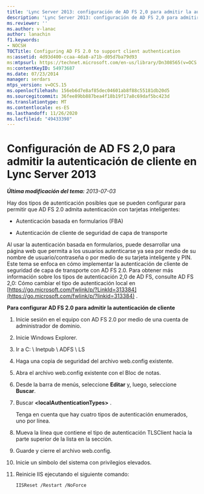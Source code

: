 ```yaml
---
title: 'Lync Server 2013: configuración de AD FS 2,0 para admitir la autenticación de cliente'
description: 'Lync Server 2013: configuración de AD FS 2,0 para admitir la autenticación de cliente.'
ms.reviewer: ''
ms.author: v-lanac
author: lanachin
f1.keywords:
- NOCSH
TOCTitle: Configuring AD FS 2.0 to support client authentication
ms:assetid: 4d93d400-ccaa-4da8-a71b-d05d7ba79d93
ms:mtpsurl: https://technet.microsoft.com/en-us/library/Dn308565(v=OCS.15)
ms:contentKeyID: 54973687
ms.date: 07/23/2014
manager: serdars
mtps_version: v=OCS.15
ms.openlocfilehash: 156eb6d7e8af85dec04601ab8f88c55181db20d5
ms.sourcegitcommit: 36fee89bb887bea4f18b19f17a8c69daf5bc423d
ms.translationtype: MT
ms.contentlocale: es-ES
ms.lasthandoff: 11/26/2020
ms.locfileid: "49433398"
---
```

# <a name="configuring-ad-fs-20-to-support-client-authentication-in-lync-server-2013"></a>Configuración de AD FS 2,0 para admitir la autenticación de cliente en Lync Server 2013

<div data-xmlns="http://www.w3.org/1999/xhtml">

<div class="topic" data-xmlns="http://www.w3.org/1999/xhtml" data-msxsl="urn:schemas-microsoft-com:xslt" data-cs="https://msdn.microsoft.com/">

<div data-asp="https://msdn2.microsoft.com/asp">



</div>

<div id="mainSection">

<div id="mainBody">

<span> </span>

_**Última modificación del tema:** 2013-07-03_

Hay dos tipos de autenticación posibles que se pueden configurar para permitir que AD FS 2.0 admita autenticación con tarjetas inteligentes:

  - Autenticación basada en formularios (FBA)

  - Autenticación de cliente de seguridad de capa de transporte

Al usar la autenticación basada en formularios, puede desarrollar una página web que permita a los usuarios autenticarse ya sea por medio de su nombre de usuario/contraseña o por medio de su tarjeta inteligente y PIN. Este tema se enfoca en cómo implementar la autenticación de cliente de seguridad de capa de transporte con AD FS 2.0. Para obtener más información sobre los tipos de autenticación 2,0 de AD FS, consulte AD FS 2,0: Cómo cambiar el tipo de autenticación local en [https://go.microsoft.com/fwlink/p/?LinkId=313384](https://go.microsoft.com/fwlink/p/?linkid=313384) .

<div>


**Para configurar AD FS 2.0 para admitir la autenticación de cliente**

1.  Inicie sesión en el equipo con AD FS 2.0 por medio de una cuenta de administrador de dominio.

2.  Inicie Windows Explorer.

3.  Ir a C: \\ Inetpub \\ ADFS \\ LS

4.  Haga una copia de seguridad del archivo web.config existente.

5.  Abra el archivo web.config existente con el Bloc de notas.

6.  Desde la barra de menús, seleccione **Editar** y, luego, seleccione **Buscar**.

7.  Buscar **\<localAuthenticationTypes\>** .
    
    Tenga en cuenta que hay cuatro tipos de autenticación enumerados, uno por línea.

8.  Mueva la línea que contiene el tipo de autenticación TLSClient hacia la parte superior de la lista en la sección.

9.  Guarde y cierre el archivo web.config.

10. Inicie un símbolo del sistema con privilegios elevados.

11. Reinicie IIS ejecutando el siguiente comando:
    
        IISReset /Restart /NoForce

</div>

</div>

<span> </span>

</div>

</div>

</div>

